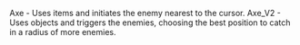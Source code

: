 Axe - Uses items and initiates the enemy nearest to the cursor.
Axe_V2 - Uses objects and triggers the enemies, choosing the best position to catch in a radius of more enemies.
